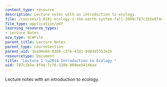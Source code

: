```yaml
---
content_type: resource
description: Lecture notes with an introduction to ecology.
file: /courses/1-018j-ecology-i-the-earth-system-fall-2009/707c2b5e8f4e7c76320b809ee5414baa_MIT1_018JF09_Lec01.pdf
file_type: application/pdf
learning_resource_types:
- Lecture Notes
ocw_type: OCWFile
parent_title: Lecture Notes
parent_type: CourseSection
parent_uid: 1ba96e04-0308-c376-43d1-8d84d5353e2b
resourcetype: Document
title: "Lecture 1 \u2014 Introduction to Ecology "
uid: 707c2b5e-8f4e-7c76-320b-809ee5414baa
---
```

Lecture notes with an introduction to ecology.

